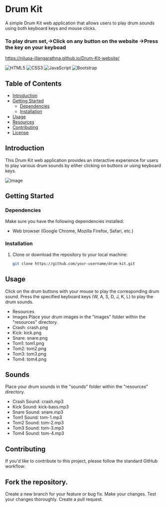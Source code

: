 

# Drum Kit

A simple Drum Kit web application that allows users to play drum sounds using both keyboard keys and mouse clicks.

### To play drum set,->Click on any button on the website ->Press the key on your keyboad
https://nilupa-illangarathna.github.io/Drum-Kit-website/

 ![HTML5](https://img.shields.io/badge/HTML5-E34F26?style=flat&logo=html5&logoColor=white) ![CSS3](https://img.shields.io/badge/CSS3-1572B6?style=flat&logo=css3&logoColor=white) ![JavaScript](https://img.shields.io/badge/JavaScript-F7DF1E?style=flat&logo=javascript&logoColor=black) ![Bootstrap](https://img.shields.io/badge/Bootstrap-563D7C?style=flat&logo=bootstrap&logoColor=white)


## Table of Contents

- [Introduction](#introduction)
- [Getting Started](#getting-started)
  - [Dependencies](#dependencies)
  - [Installation](#installation)
- [Usage](#usage)
- [Resources](#resources)
- [Contributing](#contributing)
- [License](#license)

## Introduction

This Drum Kit web application provides an interactive experience for users to play various drum sounds by either clicking on buttons or using keyboard keys.

![image](https://github.com/Nilupa-Illangarathna/Drum-Kit-website/assets/95247831/a30dfb85-8773-4c78-9db6-38a179db1dab)


## Getting Started

### Dependencies

Make sure you have the following dependencies installed:

- Web browser (Google Chrome, Mozilla Firefox, Safari, etc.)

### Installation

1. Clone or download the repository to your local machine:

   ```bash
   git clone https://github.com/your-username/drum-kit.git
   ````

## Usage
Click on the drum buttons with your mouse to play the corresponding drum sound.
Press the specified keyboard keys (W, A, S, D, J, K, L) to play the drum sounds.
- Resources
- Images
Place your drum images in the "images" folder within the "resources" directory.
- Crash: crash.png
- Kick: kick.png
- Snare: snare.png
- Tom1: tom1.png
- Tom2: tom2.png
- Tom3: tom3.png
- Tom4: tom4.png
## Sounds
Place your drum sounds in the "sounds" folder within the "resources" directory.

- Crash Sound: crash.mp3
- Kick Sound: kick-bass.mp3
- Snare Sound: snare.mp3
- Tom1 Sound: tom-1.mp3
- Tom2 Sound: tom-2.mp3
- Tom3 Sound: tom-3.mp3
- Tom4 Sound: tom-4.mp3

## Contributing
If you'd like to contribute to this project, please follow the standard GitHub workflow:

## Fork the repository.
Create a new branch for your feature or bug fix.
Make your changes.
Test your changes thoroughly.
Create a pull request.
